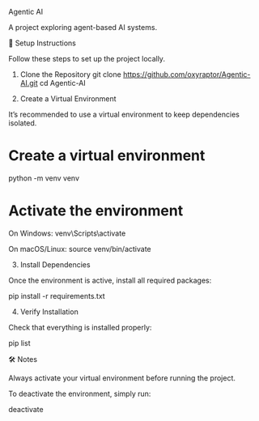 Agentic AI

A project exploring agent-based AI systems.

🚀 Setup Instructions

Follow these steps to set up the project locally.

1. Clone the Repository
git clone https://github.com/oxyraptor/Agentic-AI.git
cd Agentic-AI

2. Create a Virtual Environment

It’s recommended to use a virtual environment to keep dependencies isolated.

# Create a virtual environment
python -m venv venv

# Activate the environment
On Windows:
  venv\Scripts\activate

On macOS/Linux:
  source venv/bin/activate

3. Install Dependencies

Once the environment is active, install all required packages:

pip install -r requirements.txt

4. Verify Installation

Check that everything is installed properly:

pip list

🛠️ Notes

Always activate your virtual environment before running the project.

To deactivate the environment, simply run:

deactivate
